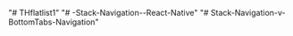 "# THflatlist1" 
"# -Stack-Navigation--React-Native" 
"# Stack-Navigation-v-BottomTabs-Navigation" 
